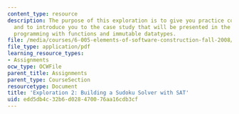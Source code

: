 ```yaml
---
content_type: resource
description: The purpose of this exploration is to give you practice coding in Java,
  and to introduce you to the case study that will be presented in the lectures on
  programming with functions and immutable datatypes.
file: /media/courses/6-005-elements-of-software-construction-fall-2008/edd5db4c32b6d028470076aa16cdb3cf_MIT6_005f08_explore02.pdf
file_type: application/pdf
learning_resource_types:
- Assignments
ocw_type: OCWFile
parent_title: Assignments
parent_type: CourseSection
resourcetype: Document
title: 'Exploration 2: Building a Sudoku Solver with SAT'
uid: edd5db4c-32b6-d028-4700-76aa16cdb3cf
---
```

